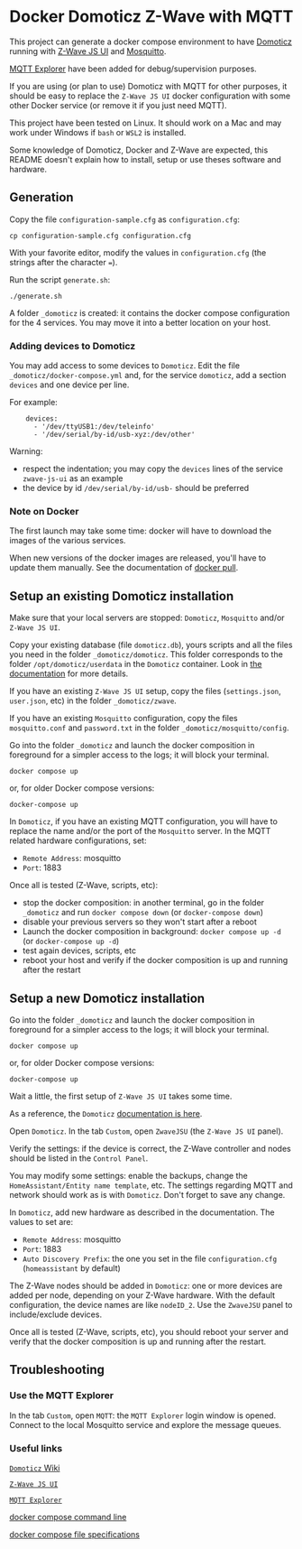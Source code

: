 # Docker Domoticz Z-Wave with MQTT

This project can generate a docker compose environment to have [Domoticz](https://github.com/domoticz/domoticz) running
with [Z-Wave JS UI](https://github.com/zwave-js/zwave-js-ui) and [Mosquitto](https://github.com/eclipse/mosquitto).

[MQTT Explorer](https://github.com/thomasnordquist/MQTT-Explorer) have been added for debug/supervision purposes.

If you are using (or plan to use) Domoticz with MQTT for other purposes, it should be easy to replace
the `Z-Wave JS UI` docker configuration with some other Docker service (or remove it if you just need MQTT).

This project have been tested on Linux. It should work on a Mac and may work under Windows if  `bash` or `WSL2` is installed.

Some knowledge of Domoticz, Docker and Z-Wave are expected, this README doesn't explain how to install, setup or use theses software and hardware.

## Generation

Copy the file `configuration-sample.cfg` as `configuration.cfg`:

```
cp configuration-sample.cfg configuration.cfg
```

With your favorite editor, modify the values in `configuration.cfg` (the strings after the character `=`).

Run the script `generate.sh`:

```
./generate.sh
```

A folder `_domoticz` is created: it contains the docker compose configuration for the 4 services.
You may move it into a better location on your host.

### Adding devices to Domoticz

You may add access to some devices to `Domoticz`. Edit the file `_domoticz/docker-compose.yml`
and, for the service `domoticz`, add a section `devices` and one device per line.

For example:
```
    devices:
      - '/dev/ttyUSB1:/dev/teleinfo'
      - '/dev/serial/by-id/usb-xyz:/dev/other'
```

Warning:
- respect the indentation; you may copy the `devices` lines of the service `zwave-js-ui`
as an example
- the device by id `/dev/serial/by-id/usb-` should be preferred

### Note on Docker

The first launch may take some time: docker will have to download the images of the
various services.

When new versions of the docker images are released, you'll have to update
them manually. See the documentation of [docker pull](https://docs.docker.com/engine/reference/commandline/pull/).

## Setup an existing Domoticz installation

Make sure that your local servers are stopped: `Domoticz`, `Mosquitto` and/or `Z-Wave JS UI`.

Copy your existing database (file `domoticz.db`), yours scripts and all the files you need
in the folder `_domoticz/domoticz`.
This folder corresponds to the folder `/opt/domoticz/userdata` in the `Domoticz` container.
Look in [the documentation](https://www.domoticz.com/wiki/Docker) for more details.

If you have an existing `Z-Wave JS UI` setup, copy the files (`settings.json`, `user.json`, etc) in
the folder `_domoticz/zwave`.

If you have an existing `Mosquitto` configuration, copy the files `mosquitto.conf` and `password.txt`
in the folder `_domoticz/mosquitto/config`.

Go into the folder `_domoticz` and launch the docker composition in foreground
for a simpler access to the logs; it will block your terminal.

```
docker compose up
```

or, for older Docker compose versions:

```
docker-compose up
```

In `Domoticz`, if you have an existing MQTT configuration, you will have to
replace the name and/or the port of the `Mosquitto` server.
In the MQTT related hardware configurations, set:
- `Remote Address`: mosquitto
- `Port`: 1883

Once all is tested (Z-Wave, scripts, etc):
- stop the docker composition: in another terminal, go in the folder
`_domoticz` and run `docker compose down` (or `docker-compose down`)
- disable your previous servers so they won't start after a reboot
- Launch the docker composition in background: `docker compose up -d`
 (or `docker-compose up -d`)
- test again devices, scripts, etc
- reboot your host and verify if the docker composition is up and running after the restart

## Setup a new Domoticz installation

Go into the folder `_domoticz` and launch the docker composition in foreground
for a simpler access to the logs; it will block your terminal.

```
docker compose up
```

or, for older Docker compose versions:

```
docker-compose up
```
 
Wait a little, the first setup of `Z-Wave JS UI` takes some time.

As a reference, the `Domoticz` [documentation is here](https://www.domoticz.com/wiki/Zwave-JS-UI).

Open `Domoticz`. In the tab `Custom`, open `ZwaveJSU` (the `Z-Wave JS UI` panel).

Verify the settings: if the device is correct, the Z-Wave controller and nodes
should be listed in the `Control Panel`.

You may modify some settings: enable the backups, change the `HomeAssistant/Entity name template`, etc.
The settings regarding MQTT and network should work as is with `Domoticz`.
Don't forget to save any change.

In `Domoticz`, add new hardware as described in the documentation. The values to set are:
- `Remote Address`: mosquitto
- `Port`: 1883
- `Auto Discovery Prefix`: the one you set in the file `configuration.cfg` (`homeassistant` by default)

The Z-Wave nodes should be added in `Domoticz`: one or more devices are added per node, depending on your Z-Wave hardware.
With the default configuration, the device names are like `nodeID_2`.
Use the `ZwaveJSU` panel to include/exclude devices.

Once all is tested (Z-Wave, scripts, etc), you should reboot your server and
verify that the docker composition is up and running after the restart.

## Troubleshooting

### Use the MQTT Explorer

In the tab `Custom`, open `MQTT`: the `MQTT Explorer` login window is opened.
Connect to the local Mosquitto service and explore the message queues.

### Useful links

[`Domoticz` Wiki](https://www.domoticz.com/wiki)

[`Z-Wave JS UI`](https://zwave-js.github.io/zwave-js-ui/#/)

[`MQTT Explorer`](https://mqtt-explorer.com)

[docker compose command line](https://docs.docker.com/engine/reference/commandline/compose/)

[docker compose file specifications](https://docs.docker.com/compose/compose-file/)
